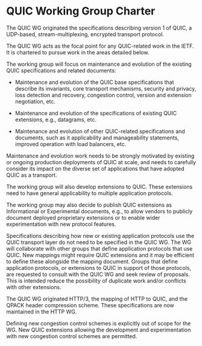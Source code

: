 # QUIC Working Group Charter

The QUIC WG originated the specifications describing version 1 of
QUIC, a UDP-based, stream-multiplexing, encrypted transport
protocol. 

The QUIC WG acts as the focal point for any QUIC-related
work in the IETF. It is chartered to pursue work in the areas
detailed below.

The working group will focus on maintenance and evolution of the
existing QUIC specifications and related documents:

- Maintenance and evolution of the QUIC base specifications that
  describe its invariants, core transport mechanisms, security and
  privacy, loss detection and recovery, congestion control, version and
  extension negotiation, etc.

- Maintenance and evolution of the specifications of existing QUIC
  extensions, e.g., datagrams, etc.

- Maintenance and evolution of other QUIC-related specifications and
  documents, such as it applicability and manageability statements,
  improved operation with load balancers, etc.

Maintenance and evolution work needs to be strongly motivated by existing
or ongoing production deployments of QUIC at scale, and needs to carefully
consider its impact on the diverse set of applications that have adopted
QUIC as a transport.

The working group will also develop extensions to QUIC.  These
extensions need to have general applicability to multiple application
protocols.

The working group may also decide to publish QUIC extensions as
Informational or Experimental documents, e.g., to allow vendors to
publicly document deployed proprietary extensions or to enable wider
experimentation with new protocol features.

Specifications describing how new or existing application protocols use the
QUIC transport layer do not need to be specified in the QUIC WG. The
WG will collaborate with other groups that define application protocols
that use QUIC. New mappings might require QUIC extensions and it may be 
efficient to define these alongside the mapping document. Groups that define
application protocols, or extensions to QUIC in
support of those protocols, are requested to consult with the QUIC WG and
seek review of proposals. This is intended reduce the possibility of
duplicate work and/or conflicts with other extensions.

The QUIC WG originated HTTP/3, the mapping of HTTP to QUIC, and the QPACK
header compression scheme. These specifications are now maintained in the
HTTP WG.

Defining new congestion control schemes is explicitly out of scope for
the WG. New QUIC extensions allowing the development and
experimentation with new congestion control schemes are permitted.
